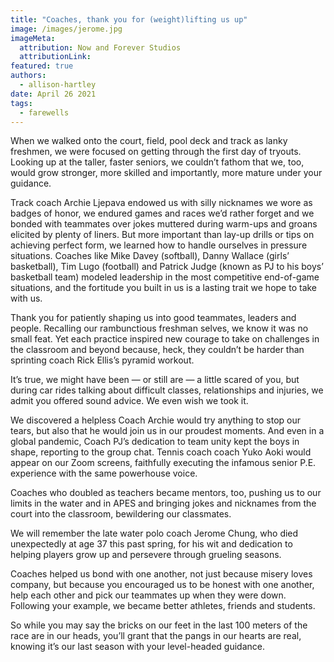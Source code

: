 ```yaml
---
title: "Coaches, thank you for (weight)lifting us up"
image: /images/jerome.jpg
imageMeta:
  attribution: Now and Forever Studios
  attributionLink:
featured: true
authors:
  - allison-hartley
date: April 26 2021
tags:
  - farewells
---
```

When we walked onto the court, field, pool deck and track as lanky freshmen, we were focused on getting through the first day of tryouts. Looking up at the taller, faster seniors, we couldn’t fathom that we, too, would grow stronger, more skilled and importantly, more mature under your guidance.

Track coach Archie Ljepava endowed us with silly nicknames we wore as badges of honor, we endured games and races we’d rather forget and we bonded with teammates over jokes muttered during warm-ups and groans elicited by plenty of liners. But more important than lay-up drills or tips on achieving perfect form, we learned how to handle ourselves in pressure situations. Coaches like Mike Davey (softball),  Danny Wallace (girls’ basketball), Tim Lugo (football) and Patrick Judge (known as PJ to his boys’ basketball team) modeled leadership in the most competitive end-of-game situations, and the fortitude you built in us is a lasting trait we hope to take with us.

Thank you for patiently shaping us into good teammates, leaders and people. Recalling our rambunctious freshman selves, we know it was no small feat. Yet each practice inspired new courage to take on challenges in the classroom and beyond because, heck, they couldn’t be harder than sprinting coach Rick Ellis’s pyramid workout.

It’s true, we might have been — or still are — a little scared of you, but during car rides talking about difficult classes, relationships and injuries, we admit you offered sound advice. We even wish we took it. 

We discovered a helpless Coach Archie would try anything to stop our tears, but also that he would join us in our proudest moments. And even in a global pandemic, Coach PJ’s dedication to team unity kept the boys in shape, reporting to the group chat. Tennis coach coach Yuko Aoki would appear on our Zoom screens, faithfully executing the infamous senior P.E. experience with the same powerhouse voice.

Coaches who doubled as teachers became mentors, too, pushing us to our limits in the water and in APES and bringing jokes and nicknames from the court into the classroom, bewildering our classmates. 

We will remember the late water polo coach Jerome Chung, who died unexpectedly at age 37 this past spring,  for his wit and dedication to helping players grow up and persevere through grueling seasons.

Coaches helped us bond with one another, not just because misery loves company, but because you encouraged us to be honest with one another, help each other and pick our teammates up when they were down. Following your example, we became better athletes, friends and students.

So while you may say the bricks on our feet in the last 100 meters of the race are in our heads, you’ll grant that the pangs in our hearts are real, knowing it’s our last season with your level-headed guidance.

